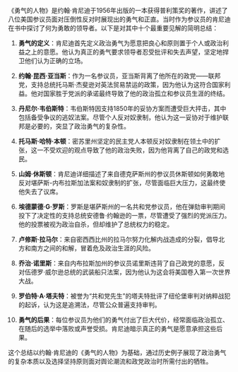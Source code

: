 《勇气的人物》是约翰·肯尼迪于1956年出版的一本获得普利策奖的著作，讲述了八位美国参议员面对压倒性反对时展现出的勇气和正直。当时作为参议员的肯尼迪在书中探讨了何为勇敢的领导者。以下是对其中十个最重要见解的简明总结：

1. **勇气的定义**：肯尼迪首先定义政治勇气为愿意把良心和原则置于个人或政治利益之上的意愿。他认为真正的勇气要求领导者忍受批评和失去声望，坚定地捍卫他们认为正确的立场。

2. **约翰·昆西·亚当斯**：作为一名参议员，亚当斯背离了他所在的政党——联邦党，支持总统托马斯·杰斐逊对英法贸易禁运的政策，因为他认为这符合国家利益。他对国家胜于党派的承诺最终导致了他的政治孤立和参议员生涯的终结。

3. **丹尼尔·韦伯斯特**：韦伯斯特因支持1850年的妥协方案而遭受巨大抨击，其中包括备受争议的逃奴法案。尽管个人反对奴隶制，他认为这一妥协对于维护联邦是必要的，突显了政治勇气的复杂性。

4. **托马斯·哈特·本顿**：密苏里州坚定的民主党人本顿反对奴隶制在领土中的扩张，这一不受欢迎的观点导致了他的政治失败，因为他背离了自己的政党和选民。

5. **山姆·休斯顿**：肯尼迪详细描述了来自德克萨斯州的参议员休斯顿如何勇敢地反对堪萨斯-内布拉斯加法案和奴隶制的扩张，尽管面临巨大压力，这最终使他失去了议席。

6. **埃德蒙德·G·罗斯**：罗斯是堪萨斯州的一名共和党参议员，他在弹劾审判期间投下了决定性的支持总统安德鲁·约翰逊的一票，尽管遭受了强烈的党派压力。他的投票被视为政治自杀，但却维护了总统权力的稳定。

7. **卢修斯·拉马尔**：来自密西西比州的拉马尔努力化解内战造成的分裂，倡导北方和南方之间的和解，冒着危及政治生涯的风险。

8. **乔治·诺里斯**：来自内布拉斯加州的参议员诺里斯违背了自己政党的意愿，反对伍德罗·威尔逊总统的武装船只法案，因为他认为这会将美国卷入第一次世界大战。

9. **罗伯特·A·塔夫特**：被誉为“共和党先生”的塔夫特批评了纽伦堡审判对纳粹战犯的起诉，认为这是追溯法，尽管公众普遍支持审判。

10. **勇气的后果**：每位参议员为他们的勇气付出了巨大代价，经常面临政治孤立、在随后的选举中落败或声誉受损。肯尼迪暗示真正的勇气是愿意承担这些后果。

这个总结以约翰·肯尼迪的《勇气的人物》为基础，通过历史例子展现了政治勇气的复杂本质以及选择坚持原则面对舆论潮流和政党政治时所需付出的牺牲。